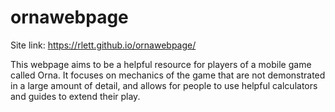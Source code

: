 # ornawebpage

Site link: https://rlett.github.io/ornawebpage/

This webpage aims to be a helpful resource for players of a mobile game called Orna. It focuses on mechanics of the game that are not demonstrated in a large amount of detail, and allows for people to use helpful calculators and guides to extend their play.
